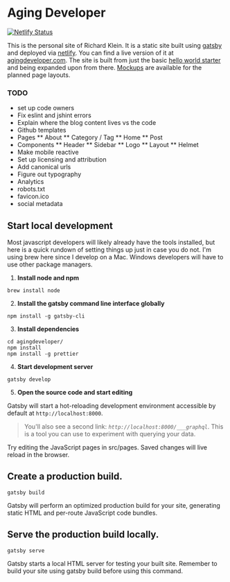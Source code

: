 # Aging Developer

[![Netlify Status](https://api.netlify.com/api/v1/badges/9fff03eb-d9c8-48d1-887d-11aea21246cd/deploy-status)](https://app.netlify.com/sites/agingdeveloper/deploys)

This is the personal site of Richard Klein. It is a static site built using [gatsby](https://www.gatsbyjs.org/) and deployed via [netlify](https://www.netlify.com/). You can find a live version of it at [agingdeveloper.com](https://agingdeveloper.com/). The site is built from just the basic [hello world starter](https://www.gatsbyjs.org/starters/gatsbyjs/gatsby-starter-hello-world/) and being expanded upon from there. [Mockups](./mocks) are available for the planned page layouts.

### TODO
* set up code owners
* Fix eslint and jshint errors
* Explain where the blog content lives vs the code
* Github templates
* Pages
    ** About
    ** Category / Tag
    ** Home
    ** Post
* Components
    ** Header
    ** Sidebar
    ** Logo
    ** Layout
    ** Helmet
* Make mobile reactive
* Set up licensing and attribution
* Add canonical urls
* Figure out typography
* Analytics
* robots.txt
* favicon.ico
* social metadata


## Start local development
Most javascript developers will likely already have the tools installed, but here is a quick rundown of setting things up just in case you do not. I'm using brew here since I develop on a Mac. Windows developers will have to use other package
managers.

1. **Install node and npm**

```cli
brew install node
```

2. **Install the gatsby command line interface globally**

```cli
npm install -g gatsby-cli
```

3. **Install dependencies**

```cli
cd agingdeveloper/
npm install
npm install -g prettier
```

4. **Start development server**

```cli
gatsby develop
```

5. **Open the source code and start editing**

Gatsby will start a hot-reloading development environment accessible by default at `http://localhost:8000`.

> You'll also see a second link: _`http://localhost:8000/___graphql`_. This is a tool you can use to experiment with querying your data.

Try editing the JavaScript pages in src/pages. Saved changes will live reload in the browser.

## Create a production build.

```cli
gatsby build
```

Gatsby will perform an optimized production build for your site, generating static HTML and per-route JavaScript code bundles.

## Serve the production build locally.

```cli
gatsby serve
```

Gatsby starts a local HTML server for testing your built site. Remember to build your site using gatsby build before using this command.